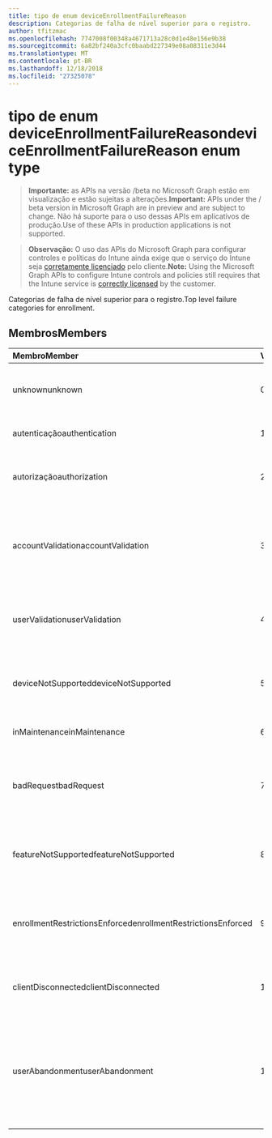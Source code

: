```yaml
---
title: tipo de enum deviceEnrollmentFailureReason
description: Categorias de falha de nível superior para o registro.
author: tfitzmac
ms.openlocfilehash: 7747008f00348a4671713a28c0d1e48e156e9b38
ms.sourcegitcommit: 6a82bf240a3cfc0baabd227349e08a08311e3d44
ms.translationtype: MT
ms.contentlocale: pt-BR
ms.lasthandoff: 12/18/2018
ms.locfileid: "27325078"
---
```

# <a name="deviceenrollmentfailurereason-enum-type"></a><span data-ttu-id="03f19-103">tipo de enum deviceEnrollmentFailureReason</span><span class="sxs-lookup"><span data-stu-id="03f19-103">deviceEnrollmentFailureReason enum type</span></span>

> <span data-ttu-id="03f19-104">**Importante:** as APIs na versão /beta no Microsoft Graph estão em visualização e estão sujeitas a alterações.</span><span class="sxs-lookup"><span data-stu-id="03f19-104">**Important:** APIs under the / beta version in Microsoft Graph are in preview and are subject to change.</span></span> <span data-ttu-id="03f19-105">Não há suporte para o uso dessas APIs em aplicativos de produção.</span><span class="sxs-lookup"><span data-stu-id="03f19-105">Use of these APIs in production applications is not supported.</span></span>

> <span data-ttu-id="03f19-106">**Observação:** O uso das APIs do Microsoft Graph para configurar controles e políticas do Intune ainda exige que o serviço do Intune seja [corretamente licenciado](https://go.microsoft.com/fwlink/?linkid=839381) pelo cliente.</span><span class="sxs-lookup"><span data-stu-id="03f19-106">**Note:** Using the Microsoft Graph APIs to configure Intune controls and policies still requires that the Intune service is [correctly licensed](https://go.microsoft.com/fwlink/?linkid=839381) by the customer.</span></span>

<span data-ttu-id="03f19-107">Categorias de falha de nível superior para o registro.</span><span class="sxs-lookup"><span data-stu-id="03f19-107">Top level failure categories for enrollment.</span></span>
## <a name="members"></a><span data-ttu-id="03f19-108">Membros</span><span class="sxs-lookup"><span data-stu-id="03f19-108">Members</span></span>
|<span data-ttu-id="03f19-109">Membro</span><span class="sxs-lookup"><span data-stu-id="03f19-109">Member</span></span>|<span data-ttu-id="03f19-110">Valor</span><span class="sxs-lookup"><span data-stu-id="03f19-110">Value</span></span>|<span data-ttu-id="03f19-111">Descrição</span><span class="sxs-lookup"><span data-stu-id="03f19-111">Description</span></span>|
|:---|:---|:---|
|<span data-ttu-id="03f19-112">unknown</span><span class="sxs-lookup"><span data-stu-id="03f19-112">unknown</span></span>|<span data-ttu-id="03f19-113">0</span><span class="sxs-lookup"><span data-stu-id="03f19-113">0</span></span>|<span data-ttu-id="03f19-114">Valor padrão, o motivo da falha é desconhecido.</span><span class="sxs-lookup"><span data-stu-id="03f19-114">Default value, failure reason is unknown.</span></span>|
|<span data-ttu-id="03f19-115">autenticação</span><span class="sxs-lookup"><span data-stu-id="03f19-115">authentication</span></span>|<span data-ttu-id="03f19-116">1</span><span class="sxs-lookup"><span data-stu-id="03f19-116">1</span></span>|<span data-ttu-id="03f19-117">Falha na autenticação</span><span class="sxs-lookup"><span data-stu-id="03f19-117">Authentication failed</span></span>|
|<span data-ttu-id="03f19-118">autorização</span><span class="sxs-lookup"><span data-stu-id="03f19-118">authorization</span></span>|<span data-ttu-id="03f19-119">2</span><span class="sxs-lookup"><span data-stu-id="03f19-119">2</span></span>|<span data-ttu-id="03f19-120">Chamada foi autenticada, mas não autorizada a registrar.</span><span class="sxs-lookup"><span data-stu-id="03f19-120">Call was authenticated, but not authorized to enroll.</span></span>|
|<span data-ttu-id="03f19-121">accountValidation</span><span class="sxs-lookup"><span data-stu-id="03f19-121">accountValidation</span></span>|<span data-ttu-id="03f19-122">3</span><span class="sxs-lookup"><span data-stu-id="03f19-122">3</span></span>|<span data-ttu-id="03f19-123">Falha ao validar a conta para o registro.</span><span class="sxs-lookup"><span data-stu-id="03f19-123">Failed to validate the account for enrollment.</span></span> <span data-ttu-id="03f19-124">(Conta bloqueada, o registro não habilitado)</span><span class="sxs-lookup"><span data-stu-id="03f19-124">(Account blocked, enrollment not enabled)</span></span>|
|<span data-ttu-id="03f19-125">userValidation</span><span class="sxs-lookup"><span data-stu-id="03f19-125">userValidation</span></span>|<span data-ttu-id="03f19-126">4</span><span class="sxs-lookup"><span data-stu-id="03f19-126">4</span></span>|<span data-ttu-id="03f19-127">Usuário não pôde ser validado.</span><span class="sxs-lookup"><span data-stu-id="03f19-127">User could not be validated.</span></span> <span data-ttu-id="03f19-128">(Usuário não existe, licença falta)</span><span class="sxs-lookup"><span data-stu-id="03f19-128">(User does not exist, missing license)</span></span>|
|<span data-ttu-id="03f19-129">deviceNotSupported</span><span class="sxs-lookup"><span data-stu-id="03f19-129">deviceNotSupported</span></span>|<span data-ttu-id="03f19-130">5</span><span class="sxs-lookup"><span data-stu-id="03f19-130">5</span></span>|<span data-ttu-id="03f19-131">Não há suporte para o dispositivo para gerenciamento de dispositivos móveis.</span><span class="sxs-lookup"><span data-stu-id="03f19-131">Device is not supported for mobile device management.</span></span>|
|<span data-ttu-id="03f19-132">inMaintenance</span><span class="sxs-lookup"><span data-stu-id="03f19-132">inMaintenance</span></span>|<span data-ttu-id="03f19-133">6</span><span class="sxs-lookup"><span data-stu-id="03f19-133">6</span></span>|<span data-ttu-id="03f19-134">Conta está na manutenção.</span><span class="sxs-lookup"><span data-stu-id="03f19-134">Account is in maintenance.</span></span>|
|<span data-ttu-id="03f19-135">badRequest</span><span class="sxs-lookup"><span data-stu-id="03f19-135">badRequest</span></span>|<span data-ttu-id="03f19-136">7</span><span class="sxs-lookup"><span data-stu-id="03f19-136">7</span></span>|<span data-ttu-id="03f19-137">Cliente enviou uma solicitação que não seja compreendidos/suportados pelo serviço.</span><span class="sxs-lookup"><span data-stu-id="03f19-137">Client sent a request that is not understood/supported by the service.</span></span>|
|<span data-ttu-id="03f19-138">featureNotSupported</span><span class="sxs-lookup"><span data-stu-id="03f19-138">featureNotSupported</span></span>|<span data-ttu-id="03f19-139">8</span><span class="sxs-lookup"><span data-stu-id="03f19-139">8</span></span>|<span data-ttu-id="03f19-140">Os recursos usados por esta inscrição não são suportados para essa conta.</span><span class="sxs-lookup"><span data-stu-id="03f19-140">Feature(s) used by this enrollment are not supported for this account.</span></span>|
|<span data-ttu-id="03f19-141">enrollmentRestrictionsEnforced</span><span class="sxs-lookup"><span data-stu-id="03f19-141">enrollmentRestrictionsEnforced</span></span>|<span data-ttu-id="03f19-142">9</span><span class="sxs-lookup"><span data-stu-id="03f19-142">9</span></span>|<span data-ttu-id="03f19-143">Restrições de registro configuradas pelo administrador bloqueado este registro.</span><span class="sxs-lookup"><span data-stu-id="03f19-143">Enrollment restrictions configured by admin blocked this enrollment.</span></span>|
|<span data-ttu-id="03f19-144">clientDisconnected</span><span class="sxs-lookup"><span data-stu-id="03f19-144">clientDisconnected</span></span>|<span data-ttu-id="03f19-145">10</span><span class="sxs-lookup"><span data-stu-id="03f19-145">10</span></span>|<span data-ttu-id="03f19-146">Cliente esgotado ou inscrição foi anulada pelo usuário final.</span><span class="sxs-lookup"><span data-stu-id="03f19-146">Client timed out or enrollment was aborted by enduser.</span></span>|
|<span data-ttu-id="03f19-147">userAbandonment</span><span class="sxs-lookup"><span data-stu-id="03f19-147">userAbandonment</span></span>|<span data-ttu-id="03f19-148">11</span><span class="sxs-lookup"><span data-stu-id="03f19-148">11</span></span>|<span data-ttu-id="03f19-149">O registro foi abandonado pelo usuário final.</span><span class="sxs-lookup"><span data-stu-id="03f19-149">Enrollment was abandoned by enduser.</span></span> <span data-ttu-id="03f19-150">(Usuário final inclusão de Introdução, mas não conseguiu concluí-la no modo oportuno)</span><span class="sxs-lookup"><span data-stu-id="03f19-150">(Enduser started onboarding but failed to complete it in timely manner)</span></span>|





